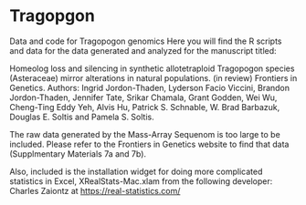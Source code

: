# Tragopgon
Data and code for Tragopogon genomics
Here you will find the R scripts and data for the data generated and analyzed for the manuscript titled: 

Homeolog loss and silencing in synthetic allotetraploid Tragopogon species (Asteraceae) mirror alterations in natural populations. (in review) Frontiers in Genetics. Authors: Ingrid Jordon-Thaden, Lyderson Facio Viccini, Brandon Jordon-Thaden, Jennifer Tate, Srikar Chamala, Grant Godden, Wei Wu, Cheng-Ting Eddy Yeh, Alvis Hu, Patrick S. Schnable, W. Brad Barbazuk, Douglas E. Soltis and Pamela S. Soltis. 

The raw data generated by the Mass-Array Sequenom is too large to be included. Please refer to the Frontiers in Genetics website to find that data (Supplmentary Materials 7a and 7b). 

Also, included is the installation widget for doing more complicated statistics in Excel, XRealStats-Mac.xlam from the following developer: Charles Zaiontz at https://real-statistics.com/

